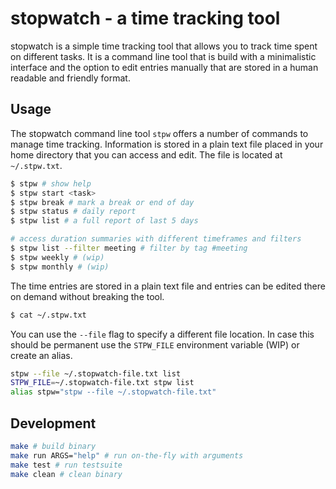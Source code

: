 
# stopwatch - a time tracking tool

stopwatch is a simple time tracking tool that allows you to track time spent on
different tasks. It is a command line tool that is build with a minimalistic
interface and the option to edit entries manually that are stored in a human
readable and friendly format.

## Usage

The stopwatch command line tool `stpw` offers a number of commands to manage
time tracking. Information is stored in a plain text file placed in your home
directory that you can access and edit. The file is located at `~/.stpw.txt`.

```bash
$ stpw # show help
$ stpw start <task>
$ stpw break # mark a break or end of day
$ stpw status # daily report
$ stpw list # a full report of last 5 days

# access duration summaries with different timeframes and filters
$ stpw list --filter meeting # filter by tag #meeting
$ stpw weekly # (wip)
$ stpw monthly # (wip)
```

The time entries are stored in a plain text file and entries can be edited
there on demand without breaking the tool.

```bash
$ cat ~/.stpw.txt
```

You can use the `--file` flag to specify a different file location. In case
this should be permanent use the `STPW_FILE` environment variable (WIP) or
create an alias.

```bash
stpw --file ~/.stopwatch-file.txt list
STPW_FILE=~/.stopwatch-file.txt stpw list
alias stpw="stpw --file ~/.stopwatch-file.txt"
```

## Development

```bash
make # build binary
make run ARGS="help" # run on-the-fly with arguments
make test # run testsuite
make clean # clean binary
```

